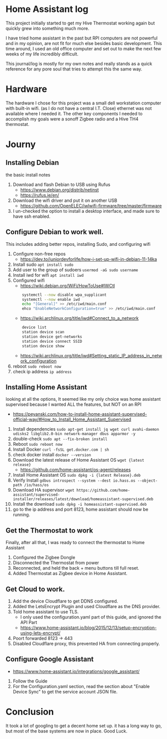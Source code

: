 # Home Assistant log
This project initially started to get my Hive Thermostat working again but quickly grew into something much more.  

I have tried home assistant in the past but RPI computers are not powerful and in my opinion, are not fit for much else besides basic development. This time around, I used an old office computer and set out to make the next few weeks of my life incredibly difficult.  

This journal/log is mostly for my own notes and really stands as a quick reference for any pore soul that tries to attempt this the same way. 

# Hardware
The hardware I chose for this project was a small dell workstation computer with built-in wifi. (as I do not have a central I.T. Close) ethernet was not available where I needed it. The other key components I needed to accomplish my goals were a sonoff Zigbee radio and a Hive TH4 thermostat. 

# Journy
## Installing Debian
the basic install notes
1. Download and flash Debian to USB using Rufus
    - https://www.debian.org/distrib/netinst
    - https://rufus.ie/en/
1. Download the wifi driver and put it on another USB
    - https://github.com/OpenELEC/iwlwifi-firmware/tree/master/firmware
1. I un-checked the option to install a desktop interface, and made sure to have ssh enabled.

## Configure Debian to work well.
This includes adding better repos, installing Sudo, and configuring wifi
1. Configure non-free repos
    - https://dev.to/juniordevforlife/how-i-set-up-wifi-in-debian-11-14ka
1. Install sudo `apt install sudo`
1. Add user to the group of sudoers `usermod -aG sudo username`
1. Install iwd for wifi `apt install iwd`
1. Configured wifi
    - https://wiki.debian.org/WiFi/HowToUse#IWCtl
    ```bash
        systemctl --now disable wpa_supplicant
        systemctl --now enable iwd
        echo "[General]" >> /etc/iwd/main.conf
        ehco "EnableNetworkConfiguration=true" >> /etc/iwd/main.conf
    ```
    - https://wiki.archlinux.org/title/iwd#Connect_to_a_network
    ```bash
        device list
        station device scan
        station device get-networks
        station device connect SSID
        station device show
    ```
    - https://wiki.archlinux.org/title/iwd#Setting_static_IP_address_in_network_configuration
1. reboot `sudo reboot now`
1. check ip address `ip address`

## Installing Home Assistant
looking at all the options, It seemed like my only choice was home assistant supervised because I wanted ALL the features, but NOT on an RPI

- https://peyanski.com/how-to-install-home-assistant-supervised-official-way/#How_to_Install_Home_Assistant_Supervised
1. Install dependencies `sudo apt-get install jq wget curl avahi-daemon udisks2 libglib2.0-bin network-manager dbus apparmor -y`
1. double-check `sudo apt --fix-broken install`
1. Reboot `sudo reboot now`
1. Install Docker `curl -fsSL get.docker.com | sh`
1. check docker install `docker --version`
1. Download the latest release of Home Assistant OS `wget {latest release}`
    - https://github.com/home-assistant/os-agent/releases
1. Install Home Assistant OS `sudo dpkg -i {latest Release}.deb`
1. Verify Install `gdbus introspect --system --dest io.hass.os --object-path /io/hass/os`
1. Download HA supervisor `wget https://github.com/home-assistant/supervised-installer/releases/latest/download/homeassistant-supervised.deb`
1. Install the download `sudo dpkg -i homeassistant-supervised.deb`
1. go to the ip address and port 8123, home assistant should now be running.

## Get the Thermostat to work
Finally, after all that, I was ready to connect the thermostat to Home Assistant
1. Configured the Zigbee Dongle
1. Disconnected the Thermostat from power
1. Reconnected, and held the back + menu buttons till full reset.
1. Added Thermostat as Zigbee device in Home Assistant.

## Get Cloud to work.
1. Add the device Cloudflare to get DDNS configured.
1. Added the LetsEncrypt Plugin and used Cloudflare as the DNS provider.
1. Told home assistant to use TLS. 
    - I only used the configuration.yaml part of this guide, and ignored the API Part
    - https://www.home-assistant.io/blog/2015/12/13/setup-encryption-using-lets-encrypt/
1. Poort forwarded 8123 -> 443
1. Disabled Cloudflare proxy, this prevented HA from connecting properly.

## Configure Google Assistant
- https://www.home-assistant.io/integrations/google_assistant/
1. Follow the Guide
1. For the Configuration.yaml section, read the section about "Enable Device Sync" to get the service account JSON file.

# Conclusion
It took a lot of googling to get a decent home set up. it has a long way to go, but most of the base systems are now in place. Good Luck. 
